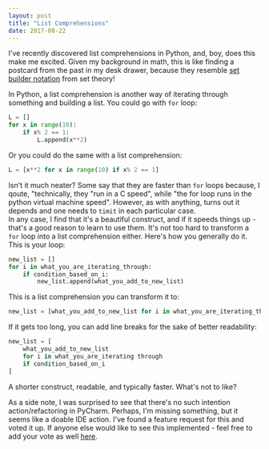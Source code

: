 ```yaml
---
layout: post
title: "List Comprehensions"
date: 2017-08-22
---
```


I've recently discovered list comprehensions in Python, and, boy, does this make me excited.
Given my background in math, this is like finding a postcard from the past in my desk drawer, because they resemble [set builder notation](https://en.wikipedia.org/wiki/Set-builder_notation) from set theory! 

In Python, a list comprehension is another way of iterating through something and building a list. 
You could go with `for` loop:

```python
L = []
for x in range(10):
    if x% 2 == 1:
        L.append(x**2)
```
Or you could do the same with a list comprehension:

```python
L = [x**2 for x in range(10) if x% 2 == 1]
```

Isn't it much neater? Some say that they are faster than `for` loops because, I qoute, "technically, 
they "run in a C speed", while "the for loop runs in the python virtual machine speed".
However, as with anything, turns out it depends and one needs to `timit` in each particular case.  
In any case, I find that it's a beautiful construct, and if it speeds things up - that's a good reason to learn to use them. 
It's not too hard to transform a `for` loop into a list comprehension either. 
Here's how you generally do it.
This is your loop:

```python
new_list = []
for i in what_you_are_iterating_through:
    if condition_based_on_i:
        new_list.append(what_you_add_to_new_list)
```
This is a list comprehension you can transform it to:
```python
new_list = [what_you_add_to_new_list for i in what_you_are_iterating_through if condition_based_on_i]
```

If it gets too long, you can add line breaks for the sake of better readability:
```python
new_list = [
	what_you_add_to_new_list 
	for i in what_you_are_iterating through
	if condition_based_on_i
]
```
 
A shorter construct, readable, and typically faster. What's not to like?  

As a side note, I was surprised to see that there's no such intention action/refactoring in PyCharm. 
Perhaps, I'm missing something, but it seems like a doable IDE action. 
I've found a feature request for this and voted it up. 
If anyone else would like to see this implemented - feel free to add your vote as well [here](
https://youtrack.jetbrains.com/issue/PY-23018). 